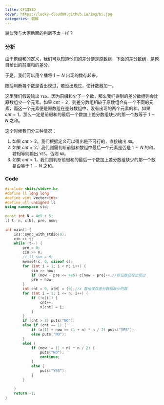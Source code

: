 ```yaml
---
title: CF1851D
cover: https://lucky-cloud09.github.io/img/b5.jpg
categories: 题解
---
```



貌似我与大家后面的判断不太一样？

### 分析

由于前缀和的定义，我们可以知道他们的差分便是原数组，下面的差分数组，是题目给出的前缀和的差分。
 
于是，我们可以用个桶将 $1 \sim N$ 出现的数存起来。

随后判断每个数是否出现过，若没出现过，使计数器加一。

这里我们假设输出 `YES`。因为前缀和少了一个数，那么我们得到的差分数组则会比原数组少一个元素。如果 $cnt = 2$，则差分数组相较于原数组会有一个不同的元素，而这一个元素便是原数组在差分数组中，没有出现的两个元素的和。如果 $cnt = 1$，那么一定是前缀和的最后一个数加上差分数组缺少的那一个数等于 $1 \sim N$ 之和。

这个时候我们分三种情况：

1. 如果 $cnt > 2$，我们根据定义可以得出是不可行的，直接输出 `NO`。
2. 如果 $cnt = 2$，我们则需判断前缀和数组中最后一个元素是否是 $1 \sim N$ 的和，若相等则输出 `YES`，否则 `NO`。
3. 如果 $cnt = 1$，我们则判断前缀和的最后一个数加上差分数组缺少的那一个数是否等于 $1 \sim N$ 之和。

### Code

```cpp
#include <bits/stdc++.h>
#define ll long long
#define vint vector<int>
#define ull unsigned ll 
using namespace std;
 
const int N = 4e5 + 5;
ll t, n, c[N], pre, now;
 
int main() {
	ios::sync_with_stdio(0);
    cin >> t;
    while (t--) {
        pre = 0;
        cin >> n;
        // ll sum = 0;
        memset(c, 0, sizeof c); 
        for (int i = 1; i < n; i++) {
            cin >> now;
            if (now - pre <= 4e5) c[now - pre]++;//标记数已经出现过
            pre = now;
        }
        int cnt = 0, x[N] = {0};//x 数组保存差分数组缺少的数
        for (int i = 1; i <= n; i++) {
            if (!c[i]) {
                cnt++;
                x[cnt] = i;
            }
        }
        if (cnt > 2) puts("NO");
        else if (cnt == 1) {
            if (x[1] + now == (1 + n) * n / 2) puts("YES");
            else puts("NO");
        }
        else {
            if (now != (1 + n) * n / 2) {
                puts("NO");
                continue;
            }
            else {
                puts("YES");
            }
        }
        
    }
    return -1;
}
```